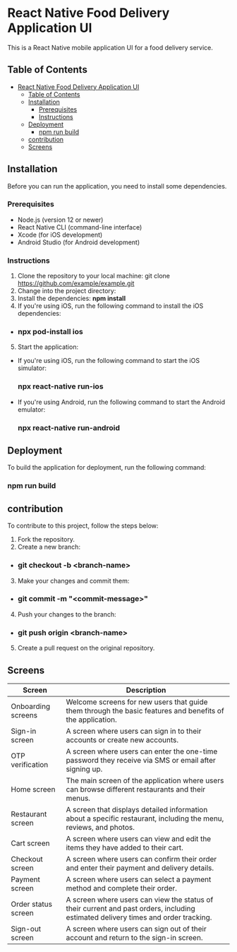 # React Native Food Delivery Application UI

This is a React Native mobile application UI for a food delivery service.

## Table of Contents

- [React Native Food Delivery Application UI](#react-native-food-delivery-application-ui)
  - [Table of Contents](#table-of-contents)
  - [Installation](#installation)
    - [Prerequisites](#prerequisites)
    - [Instructions](#instructions)
  - [Deployment](#deployment)
    - [npm run build](#npm-run-build)
  - [contribution](#contribution)
  - [Screens](#screens)

## Installation

Before you can run the application, you need to install some dependencies.

### Prerequisites

- Node.js (version 12 or newer)
- React Native CLI (command-line interface)
- Xcode (for iOS development)
- Android Studio (for Android development)

### Instructions

1. Clone the repository to your local machine: git clone https://github.com/example/example.git
2. Change into the project directory:
3. Install the dependencies: **npm install** 
4. If you're using iOS, run the following command to install the iOS dependencies:
  - ### npx pod-install ios
5. Start the application:
  - If you're using iOS, run the following command to start the iOS simulator:
    ### npx react-native run-ios
  - If you're using Android, run the following command to start the Android emulator:
    ### npx react-native run-android

## Deployment

To build the application for deployment, run the following command:
### npm run build


## contribution

To contribute to this project, follow the steps below:

1. Fork the repository.
2. Create a new branch:
  - ### git checkout -b &lt;branch-name&gt;
3. Make your changes and commit them:
  - ### git commit -m "&lt;commit-message&gt;"
4. Push your changes to the branch:
  - ### git push origin &lt;branch-name&gt;
5. Create a pull request on the original repository.

## Screens

| Screen                | Description                                                                                                                                     |
| ---------------------| -----------------------------------------------------------------------------------------------------------------------------------------------|
| Onboarding screens    | Welcome screens for new users that guide them through the basic features and benefits of the application.                                    |
| Sign-in screen        | A screen where users can sign in to their accounts or create new accounts.                                                                     |
| OTP verification      | A screen where users can enter the one-time password they receive via SMS or email after signing up.                                           |
| Home screen           | The main screen of the application where users can browse different restaurants and their menus.                                               |
| Restaurant screen     | A screen that displays detailed information about a specific restaurant, including the menu, reviews, and photos.                             |
| Cart screen           | A screen where users can view and edit the items they have added to their cart.                                                                 |
| Checkout screen       | A screen where users can confirm their order and enter their payment and delivery details.                                                      |
| Payment screen        | A screen where users can select a payment method and complete their order.                                                                      |
| Order status screen   | A screen where users can view the status of their current and past orders, including estimated delivery times and order tracking.             |
| Sign-out screen       | A screen where users can sign out of their account and return to the sign-in screen.                                                            |





   
